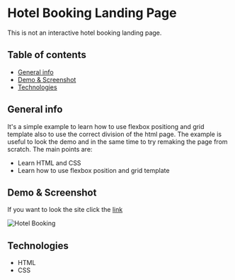 # Hotel Booking Landing Page

This is not an interactive hotel booking landing page. 

## Table of contents
* [General info](#general-info)
* [Demo & Screenshot](#demo)
* [Technologies](#technologies)

## General info

It's a simple example to learn how to use flexbox positiong and grid template also to use the correct division of the html page. The example is useful to look the demo and in the same time to try remaking the page from scratch. The main points are:

- Learn HTML and CSS
- Learn how to use flexbox position and grid template

## Demo & Screenshot

If you want to look the site click the [link](https://hotelbookinglandingpage.netlify.app/)

![Hotel Booking](img/screenshot/20210315_101800.gif "Hotel Booking")

## Technologies

- HTML
- CSS